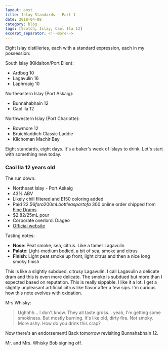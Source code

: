 ```yaml
---
layout: post
title: Islay Standards - Part 1
date: 2018-04-08
category: blog
tags: [Scotch, Islay, Caol Ila 12]
excerpt_separator: <!--more-->
---
```


Eight Islay distilleries, each with a standard expression, each in my possession:

South Islay (Kildalton/Port Ellen):
* Ardbeg 10
* Lagavulin 16
* Laphroaig 10

Northeastern Islay (Port Askaig):
* Bunnahabhain 12
* Caol Ila 12

Northwestern Islay (Port Charlotte):
* Bowmore 12
* Bruichladdich Classic Laddie
* Kilchoman Machir Bay

Eight standards, eight days. It's a baker's week of Islays to drink. Let's start with something new today.

<!--more-->

### Caol Ila 12 years old

The run down:
* Northeast Islay - Port Askaig
* 43% ABV
* Likely chill filtered and E150 coloring added
* Paid $22.56 for a 200 mL bottle as part of a ~$300 online order shipped from [Fine Drams](http://www.finedrams.com)
* $2.82/25mL pour
* Corporate overlord: Diageo
* [Official website](https://www.malts.com/en-us/our-whisky-collection/caol-ila/caol-ila-12-years-old/)

Tasting notes:
* **Nose**: Peat smoke, sea, citrus. Like a tamer Lagavulin
* **Palate**: Light-medium bodied, a bit of sea, smoke and citrus
* **Finish**: Light peat smoke up front, light citrus and then a nice long smoky finish

This is like a slightly subdued, citrusy Lagavulin. I call Lagavulin a delicate dram and this is even more delicate. The smoke is subdued but more than I expected based on reputation. This is really sippable. I like it a lot. I get a slightly unpleasant artificial citrus like flavor after a few sips. I'm curious how this note evolves with oxidation.

Mrs Whisky:

> Ughhhh... I don't know. They all taste gross... yeah, I'm getting some smokiness. But mostly burning. It's like old, dirty fire. Not smoky. More ashy. How do you drink this crap?

Now there's an endorsement! Back tomorrow revisiting Bunnahabhain 12.

Mr. and Mrs. Whisky Bob signing off.
